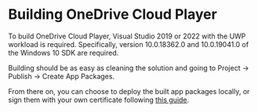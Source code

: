 # Building OneDrive Cloud Player

To build OneDrive Cloud Player, Visual Studio 2019 or 2022 with the UWP workload is required. Specifically, version 10.0.18362.0 and 10.0.19041.0 of the Windows 10 SDK are required.

Building should be as easy as cleaning the solution and going to Project -> Publish -> Create App Packages.

From there on, you can choose to deploy the built app packages locally, or sign them with your own certificate following [this guide](https://github.com/TimGels/OneDrive-Cloud-Player/wiki/Installing-the-self-signed-version-of-OneDrive-Cloud-Player).
